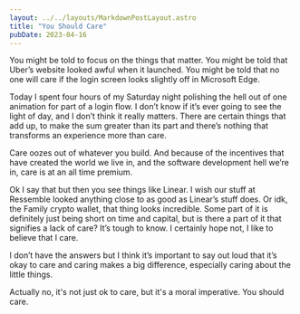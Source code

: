 ```yaml
---
layout: ../../layouts/MarkdownPostLayout.astro
title: "You Should Care"
pubDate: 2023-04-16
---
```

You might be told to focus on the things that matter. You might be told that Uber’s website looked awful when it launched. You might be told that no one will care if the login screen looks slightly off in Microsoft Edge.

Today I spent four hours of my Saturday night polishing the hell out of one animation for part of a login flow. I don’t know if it’s ever going to see the light of day, and I don’t think it really matters. There are certain things that add up, to make the sum greater than its part and there’s nothing that transforms an experience more than care. 

Care oozes out of whatever you build. And because of the incentives that have created the world we live in, and the software development hell we’re in, care is at an all time premium. 

Ok I say that but then you see things like Linear. I wish our stuff at Ressemble looked anything close to as good as Linear’s stuff does. Or idk, the Family crypto wallet, that thing looks incredible. Some part of it is definitely just being short on time and capital, but is there a part of it that signifies a lack of care? It’s tough to know. I certainly hope not, I like to believe that I care.

I don’t have the answers but I think it’s important to say out loud that it’s okay to care and caring makes a big difference, especially caring about the little things. 

Actually no, it's not just ok to care, but it's a moral imperative. You should care.
